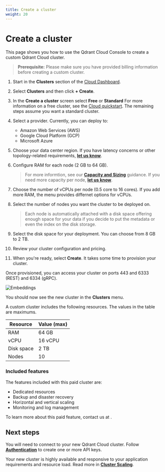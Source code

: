 ```yaml
---
title: Create a cluster
weight: 20
---
```


# Create a cluster

This page shows you how to use the Qdrant Cloud Console to create a custom Qdrant Cloud cluster.

> **Prerequisite:** Please make sure you have provided billing information before creating a custom cluster. 

1. Start in the **Clusters** section of the [Cloud Dashboard](https://cloud.qdrant.io). 
1. Select **Clusters** and then click **+ Create**.
1. In the **Create a cluster** screen select **Free** or **Standard**
   For more information on a free cluster, see the [Cloud quickstart](/documentation/cloud/quickstart-cloud). The remaining steps assume you want a standard cluster.
1. Select a provider. Currently, you can deploy to:

   - Amazon Web Services (AWS)
   - Google Cloud Platform (GCP)
   - Microsoft Azure 

1. Choose your data center region. If you have latency concerns or other topology-related requirements, [**let us know**](mailto:cloud@qdrant.io).
1. Configure RAM for each node (2 GB to 64 GB). 
   >  For more informtion, see our [**Capacity and Sizing**](/documentation/cloud/capacity-sizing/) guidance. If you need more capacity per node, [**let us know**](mailto:cloud@qdrant.io).
1. Choose the number of vCPUs per node (0.5 core to 16 cores). If you add more
   RAM, the menu provides differnet options for vCPUs.
1. Select the number of nodes you want the cluster to be deployed on. 

   > Each node is automatically attached with a disk space offering enough space for your data if you decide to put the metadata or even the index on the disk storage.

1. Select the disk space for your deployment. You can choose from 8 GB to 2 TB.
1. Review your cluster configuration and pricing.
1. When you're ready, select **Create**. It takes some time to provision your cluster.

Once provisioned, you can access your cluster on ports 443 and 6333 (REST)
and 6334 (gRPC).

![Embeddings](/docs/cloud/create-cluster.png)

You should now see the new cluster in the **Clusters** menu.

A custom cluster includes the following resources. The values in the table are maximums.

| Resource   | Value (max) |
|------------|-------------|
| RAM        | 64 GB       |
| vCPU       | 16 vCPU     |
| Disk space | 2 TB        |
| Nodes      | 10          |  

### Included features

The features included with this paid cluster are:

- Dedicated resources
- Backup and disaster recovery
- Horizontal and vertical scaling
- Monitoring and log management

To learn more about this paid feature, contact us at <FILL IN BLANK>.

## Next steps

You will need to connect to your new Qdrant Cloud cluster. Follow [**Authentication**](/documentation/cloud/authentication/) to create one or more API keys. 

Your new cluster is highly available and responsive to your application requirements and resource load. Read more in [**Cluster Scaling**](/documentation/cloud/cluster-scaling/).

